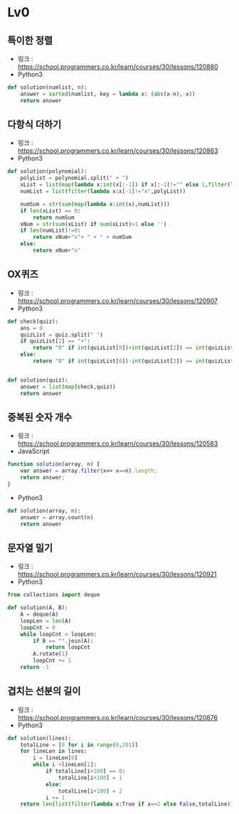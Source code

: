 # Lv0

## 특이한 정렬

-   링크 : https://school.programmers.co.kr/learn/courses/30/lessons/120880
-   Python3

```py
def solution(numlist, n):
    answer = sorted(numlist, key = lambda x: (abs(x-n),-x))
    return answer
```

## 다항식 더하기

-   링크 : https://school.programmers.co.kr/learn/courses/30/lessons/120863
-   Python3

```py
def solution(polynomial):
    polyList = polynomial.split(" + ")
    xList = list(map(lambda x:int(x[:-1]) if x[:-1]!="" else 1,filter(lambda x:x[-1]=="x",polyList)))
    numList = list(filter(lambda x:x[-1]!="x",polyList))

    numSum = str(sum(map(lambda x:int(x),numList)))
    if len(xList) == 0:
        return numSum
    xNum = str(sum(xList) if sum(xList)>1 else '')
    if len(numList)!=0:
        return xNum+"x"+ " + " + numSum
    else:
        return xNum+"x"
```

## OX퀴즈

-   링크 : https://school.programmers.co.kr/learn/courses/30/lessons/120907
-   Python3

```py
def check(quiz):
    ans = 0
    quizList = quiz.split(" ")
    if quizList[1] == "+":
        return "O" if int(quizList[0])+int(quizList[2]) == int(quizList[4]) else "X"
    else:
        return "O" if int(quizList[0])-int(quizList[2]) == int(quizList[4]) else "X"


def solution(quiz):
    answer = list(map(check,quiz))
    return answer
```

## 중복된 숫자 개수

-   링크 : https://school.programmers.co.kr/learn/courses/30/lessons/120583
-   JavaScript

```javascript
function solution(array, n) {
    var answer = array.filter(x=> x==n).length;
    return answer;
}
```

-   Python3
```py
def solution(array, n):
    answer = array.count(n)
    return answer
```

## 문자열 밀기

-   링크 : https://school.programmers.co.kr/learn/courses/30/lessons/120921
-   Python3

```py
from collections import deque

def solution(A, B):
    A = deque(A)
    loopLen = len(A)
    loopCnt = 0
    while loopCnt < loopLen:
        if B == "".join(A):
            return loopCnt
        A.rotate(1)
        loopCnt += 1
    return -1
```

## 겹치는 선분의 길이

-   링크 : https://school.programmers.co.kr/learn/courses/30/lessons/120876
-   Python3

```py
def solution(lines):
    totalLine = [0 for i in range(0,201)]
    for lineLen in lines:
        i = lineLen[0]
        while i <lineLen[1]:
            if totalLine[i+100] == 0:
                totalLine[i+100] = 1
            else:
                totalLine[i+100] = 2
            i += 1
    return len(list(filter(lambda x:True if x==2 else False,totalLine)))
```
